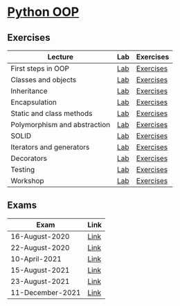 # <a href="https://softuni.bg/trainings/3490/python-oop-october-2021" >Python OOP</a>

<h2>Exercises</h2>

| **Lecture**                  | **Lab**                                                                                                              | **Exercises**                                                                                                                    |
|------------------------------|----------------------------------------------------------------------------------------------------------------------|----------------------------------------------------------------------------------------------------------------------------------|
| First steps in OOP           | <a href="https://github.com/4um3n/SoftUni-Courses/tree/main/Python-OOP/0-1-First-Steps-In-OOP/Lab">Lab</a>           | <a href="https://github.com/4um3n/SoftUni-Courses/tree/main/Python-OOP/0-1-First-Steps-In-OOP/Exercises">Exercises</a>           |
| Classes and objects          | <a href="https://github.com/4um3n/SoftUni-Courses/tree/main/Python-OOP/0-2-Classes-And-Objects/Lab">Lab</a>          | <a href="https://github.com/4um3n/SoftUni-Courses/tree/main/Python-OOP/0-2-Classes-And-Objects/Exercises">Exercises</a>          |
| Inheritance                  | <a href="https://github.com/4um3n/SoftUni-Courses/tree/main/Python-OOP/0-3-Inheritance/Lab">Lab</a>                  | <a href="https://github.com/4um3n/SoftUni-Courses/tree/main/Python-OOP/0-3-Inheritance/Exercises">Exercises</a>                  |
| Encapsulation                | <a href="https://github.com/4um3n/SoftUni-Courses/tree/main/Python-OOP/0-4-Encapsulation/Lab">Lab</a>                | <a href="https://github.com/4um3n/SoftUni-Courses/tree/main/Python-OOP/0-4-Encapsulation/Exercises">Exercises</a>                |
| Static and class methods     | <a href="https://github.com/4um3n/SoftUni-Courses/tree/main/Python-OOP/0-5-Static-And-Class-Methods/Lab">Lab</a>     | <a href="https://github.com/4um3n/SoftUni-Courses/tree/main/Python-OOP/0-5-Static-And-Class-Methods/Exercises">Exercises</a>     |
| Polymorphism and abstraction | <a href="https://github.com/4um3n/SoftUni-Courses/tree/main/Python-OOP/0-6-Polymorphism-And-Abstraction/Lab">Lab</a> | <a href="https://github.com/4um3n/SoftUni-Courses/tree/main/Python-OOP/0-6-Polymorphism-And-Abstraction/Exercises">Exercises</a> |
| SOLID                        | <a href="https://github.com/4um3n/SoftUni-Courses/tree/main/Python-OOP/0-7-SOLID/Lab">Lab</a>                        | <a href="https://github.com/4um3n/SoftUni-Courses/tree/main/Python-OOP/0-7-SOLID/Exercises">Exercises</a>                        |
| Iterators and generators     | <a href="https://github.com/4um3n/SoftUni-Courses/tree/main/Python-OOP/0-8-Iterators-And-Generators/Lab">Lab</a>     | <a href="https://github.com/4um3n/SoftUni-Courses/tree/main/Python-OOP/0-8-Iterators-And-Generators/Exercises">Exercises</a>     |
| Decorators                   | <a href="https://github.com/4um3n/SoftUni-Courses/tree/main/Python-OOP/0-9-Decorators/Lab">Lab</a>                   | <a href="https://github.com/4um3n/SoftUni-Courses/tree/main/Python-OOP/0-9-Decorators/Exercises">Exercises</a>                   |
| Testing                      | <a href="https://github.com/4um3n/SoftUni-Courses/tree/main/Python-OOP/1-0-Testing/Lab">Lab</a>                      | <a href="https://github.com/4um3n/SoftUni-Courses/tree/main/Python-OOP/1-0-Testing/Exercises">Exercises</a>                      |
| Workshop                     | <a href="https://github.com/4um3n/SoftUni-Courses/tree/main/Python-OOP/Workshop/Lab">Lab</a>                         | <a href="https://github.com/4um3n/SoftUni-Courses/tree/main/Python-OOP/Workshop/Exercises">Exercises</a>                         |

<h2>Exams</h2>

| **Exam**         | **Link**                                                                                                 |
|------------------|----------------------------------------------------------------------------------------------------------|
| 16-August-2020   | <a href="https://github.com/4um3n/SoftUni-Courses/tree/main/Python-OOP/Exams/16-August-2020" >Link</a>   |
| 22-August-2020   | <a href="https://github.com/4um3n/SoftUni-Courses/tree/main/Python-OOP/Exams/22-August-2020" >Link</a>   |
| 10-April-2021    | <a href="https://github.com/4um3n/SoftUni-Courses/tree/main/Python-OOP/Exams/10-April-2021" >Link</a>    |
| 15-August-2021   | <a href="https://github.com/4um3n/SoftUni-Courses/tree/main/Python-OOP/Exams/15-August-2021" >Link</a>   |
| 23-August-2021   | <a href="https://github.com/4um3n/SoftUni-Courses/tree/main/Python-OOP/Exams/23-August-2021" >Link</a>   |
| 11-December-2021 | <a href="https://github.com/4um3n/SoftUni-Courses/tree/main/Python-OOP/Exams/11-December-2021" >Link</a> |
